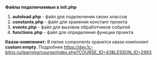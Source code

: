 **Файлы подключаемые в init.php**

1. **autoload.php** - файл для подключения своих классов
2. **constants.php** - файл для хранения констант проекта
3. **events.php** - файл для вызовов обработчиков событий
4. **functions.php** - файл для определения функции проекта

**Квази-компонент:**
В папке components хранится квази компонент **custom:empty**. Подробнее https://dev.1c-bitrix.ru/learning/course/index.php?COURSE_ID=43&LESSON_ID=2993
